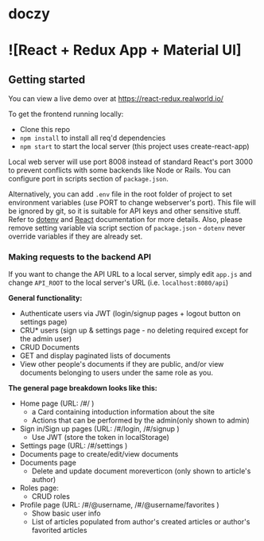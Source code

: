 # doczy
# ![React + Redux App + Material UI]


## Getting started

You can view a live demo over at https://react-redux.realworld.io/

To get the frontend running locally:

- Clone this repo
- `npm install` to install all req'd dependencies
- `npm start` to start the local server (this project uses create-react-app)

Local web server will use port 8008 instead of standard React's port 3000 to prevent conflicts with some backends like Node or Rails. You can configure port in scripts section of `package.json`.
 
Alternatively, you can add `.env` file in the root folder of project to set environment variables (use PORT to change webserver's port). This file will be ignored by git, so it is suitable for API keys and other sensitive stuff. Refer to [dotenv](https://github.com/motdotla/dotenv) and [React](https://github.com/facebookincubator/create-react-app/blob/master/packages/react-scripts/template/README.md#adding-development-environment-variables-in-env) documentation for more details. Also, please remove setting variable via script section of `package.json` - `dotenv` never override variables if they are already set.  

### Making requests to the backend API

If you want to change the API URL to a local server, simply edit `app.js` and change `API_ROOT` to the local server's URL (i.e. `localhost:8080/api`)



**General functionality:**

- Authenticate users via JWT (login/signup pages + logout button on settings page)
- CRU* users (sign up & settings page - no deleting required except for the admin user)
- CRUD Documents
- GET and display paginated lists of documents
- View other people's documents if they are public, and/or view documents belonging to users under the same role as you.

**The general page breakdown looks like this:**

- Home page (URL: /#/ )
    - a Card containing intoduction information about the site
    - Actions that can be performed by the admin(only shown to admin)
- Sign in/Sign up pages (URL: /#/login, /#/signup )
    - Use JWT (store the token in localStorage)
- Settings page (URL: /#/settings )
- Documents page to create/edit/view documents
- Documents page 
    - Delete and update document moreverticon (only shown to article's author)
- Roles page:
    - CRUD roles
- Profile page (URL: /#/@username, /#/@username/favorites )
    - Show basic user info
    - List of articles populated from author's created articles or author's favorited articles

<br />

